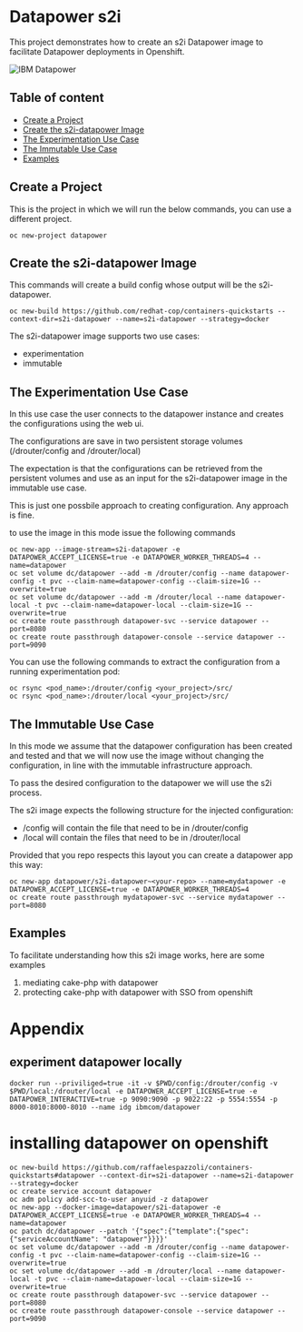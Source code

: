 # Datapower s2i

This project demonstrates how to create an s2i Datapower image to facilitate Datapower deployments in Openshift.

![IBM Datapower](https://avatars3.githubusercontent.com/u/8836442?v=3&s=200 "IBM Datapower")

## Table of content

* [Create a Project ](#create-a-project)
* [Create the s2i-datapower Image](#create-the-s2i-datapower-image)
* [The Experimentation Use Case](#the-experimentation-use-case)
* [The Immutable Use Case](#the-immutable-use-case)
* [Examples](#examples)



## Create a Project 

This is the project in which we will run the below commands, you can use a different project.

```
oc new-project datapower
```

## Create the s2i-datapower Image

This commands will create a build config whose output will be the s2i-datapower.

```
oc new-build https://github.com/redhat-cop/containers-quickstarts --context-dir=s2i-datapower --name=s2i-datapower --strategy=docker
```
The s2i-datapower image supports two use cases:

* experimentation 
* immutable

## The Experimentation Use Case

In this use case the user connects to the datapower instance and creates the configurations using the web ui.

The configurations are save in two persistent storage volumes (/drouter/config and /drouter/local)

The expectation is that the configurations can be retrieved from the persistent volumes and use as an input for the s2i-datapower image in the immutable use case.

This is just one possbile approach to creating configuration. Any approach is fine.

to use the image in this mode issue the following commands

```
oc new-app --image-stream=s2i-datapower -e DATAPOWER_ACCEPT_LICENSE=true -e DATAPOWER_WORKER_THREADS=4 --name=datapower
oc set volume dc/datapower --add -m /drouter/config --name datapower-config -t pvc --claim-name=datapower-config --claim-size=1G --overwrite=true
oc set volume dc/datapower --add -m /drouter/local --name datapower-local -t pvc --claim-name=datapower-local --claim-size=1G --overwrite=true
oc create route passthrough datapower-svc --service datapower --port=8080
oc create route passthrough datapower-console --service datapower --port=9090
``` 

You can use the following commands to extract the configuration from a running experimentation pod:
```
oc rsync <pod_name>:/drouter/config <your_project>/src/
oc rsync <pod_name>:/drouter/local <your_project>/src/
```


## The Immutable Use Case

In this mode we assume that the datapower configuration has been created and tested and that we will now use the image without changing the configuration, in line with the immutable infrastructure approach.

To pass the desired configuration to the datapower we will use the s2i process.

The s2i image expects the following structure for the injected configuration:

* <basedir>/config will contain the file that need to be in /drouter/config
* <basedir>/local will contain the files that need to be in /drouter/local  

Provided that you repo respects this layout you can create a datapower app this way:

```
oc new-app datapower/s2i-datapower~<your-repo> --name=mydatapower -e DATAPOWER_ACCEPT_LICENSE=true -e DATAPOWER_WORKER_THREADS=4
oc create route passthrough mydatapower-svc --service mydatapower --port=8080
```

## Examples

To facilitate understanding how this s2i image works, here are some examples

1. mediating cake-php with datapower
2. protecting cake-php with datapower with SSO from openshift

  
# Appendix  

## experiment datapower locally
```
docker run --priviliged=true -it -v $PWD/config:/drouter/config -v $PWD/local:/drouter/local -e DATAPOWER_ACCEPT_LICENSE=true -e DATAPOWER_INTERACTIVE=true -p 9090:9090 -p 9022:22 -p 5554:5554 -p 8000-8010:8000-8010 --name idg ibmcom/datapower
```
 


# installing datapower on openshift


```
oc new-build https://github.com/raffaelespazzoli/containers-quickstarts#datapower --context-dir=s2i-datapower --name=s2i-datapower --strategy=docker
oc create service account datapower
oc adm policy add-scc-to-user anyuid -z datapower
oc new-app --docker-image=datapower/s2i-datapower -e DATAPOWER_ACCEPT_LICENSE=true -e DATAPOWER_WORKER_THREADS=4 --name=datapower
oc patch dc/datapower --patch '{"spec":{"template":{"spec":{"serviceAccountName": "datapower"}}}}'
oc set volume dc/datapower --add -m /drouter/config --name datapower-config -t pvc --claim-name=datapower-config --claim-size=1G --overwrite=true
oc set volume dc/datapower --add -m /drouter/local --name datapower-local -t pvc --claim-name=datapower-local --claim-size=1G --overwrite=true
oc create route passthrough datapower-svc --service datapower --port=8080
oc create route passthrough datapower-console --service datapower --port=9090
```

